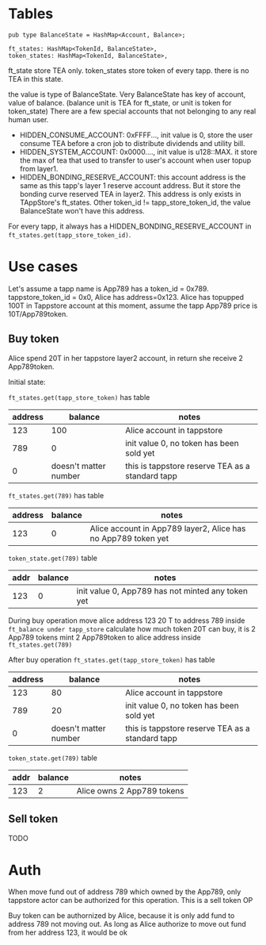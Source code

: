 # Tables

````
pub type BalanceState = HashMap<Account, Balance>;

ft_states: HashMap<TokenId, BalanceState>,
token_states: HashMap<TokenId, BalanceState>,
````

ft_state store TEA only. 
token_states store token of every tapp. there is no TEA in this state.

the value is type of BalanceState. Very BalanceState has key of account, value of balance. (balance unit is TEA for ft_state, or unit is token for token_state)
There are a few special accounts that not belonging to any real human user.

* HIDDEN_CONSUME_ACCOUNT: 0xFFFF..., init value is 0, store the user consume TEA before a cron job to distribute dividends and utility bill.
* HIDDEN_SYSTEM_ACCOUNT: 0x0000...., init value is u128::MAX. it store the max of tea that used to transfer to user's account when user topup from layer1.
* HIDDEN_BONDING_RESERVE_ACCOUNT: this account address is the same as this tapp's layer 1 reserve account address. But it store the bonding curve reserved TEA in layer2. This address is only exists in TAppStore's ft_states. Other token_id != tapp_store_token_id, the value BalanceState won't have this address. 

For every tapp, it always has a HIDDEN_BONDING_RESERVE_ACCOUNT in `ft_states.get(tapp_store_token_id)`.

# Use cases

Let's assume a tapp name is App789 has a token_id = 0x789.
tappstore_token_id = 0x0,
Alice has address=0x123.
Alice has topupped 100T in Tappstore account
at this moment, assume the tapp App789 price is 10T/App789token.

## Buy token

Alice spend 20T in her tappstore layer2 account, in return she receive 2 App789token. 

Initial state:

`ft_states.get(tapp_store_token)` has table

|address|balance|notes|
|-------|-------|-----|
|123|100|Alice account in tappstore|
|789|0|init value 0, no token has been sold yet|
|0|doesn't matter number|this is tappstore reserve TEA as a standard tapp|

`ft_states.get(789)` has table 

|address|balance|notes|
|-------|-------|-----|
|123|0|Alice account in App789 layer2, Alice has no App789 token yet|

`token_state.get(789)` table

|addr|balance|notes|
|----|-------|-----|
|123|0|init value 0, App789 has not minted any token yet|

During buy operation
move alice address 123 20 T to address 789 inside `ft_balance under tapp_store`
calculate how much token 20T can buy, it is 2 App789 tokens
mint 2 App789token to alice address inside `ft_states.get(789)`

After buy operation
`ft_states.get(tapp_store_token)` has table

|address|balance|notes|
|-------|-------|-----|
|123|80|Alice account in tappstore|
|789|20|init value 0, no token has been sold yet|
|0|doesn't matter number|this is tappstore reserve TEA as a standard tapp|

`token_state.get(789)` table

|addr|balance|notes|
|----|-------|-----|
|123|2|Alice owns 2 App789 tokens|

## Sell token

TODO

# Auth

When move fund out of address 789 which owned by the App789, only tappstore actor can be authorized for this operation. This is a sell token OP

Buy token can be authornized by Alice, because it is only add fund to address 789 not moving out. As long as Alice authorize to move out fund from her address 123, it would be ok
